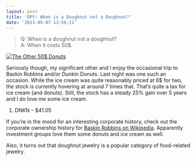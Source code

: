```yaml
---
layout: post
title: 'OPY: When is a Doughnut not a Doughnut?'
date: '2013-05-07 13:56:11'
---
```



> Q: When is a doughnut not a doughnut?  
>  A: When it costs 50$.

[![The Other 50$ Donuts](http://www.hunterdavis.com/content/images/2013/05/donut_jewelry-298x300.jpg)](http://www.hunterdavis.com/content/images/2013/05/donut_jewelry.jpg)

Seriously though, my significant other and I enjoy the occasional trip to Baskin Robbins and/or Dunkin Donuts. Last night was one such an occasion. While the ice cream was quite reasonably priced at 6$ for two, the stock is currently hovering at around 7 times that. That’s quite a tax for ice cream (and donuts). Still, the stock has a steady 25% gain over 5 years and I do love me some ice cream.

1. DNKN – $41.05

If you’re in the mood for an interesting corporate history, check out the corporate ownership history for [Baskin Robbins on Wikipedia](http://en.wikipedia.org/wiki/Baskin-Robbins#History). Apparently investment groups love them some donuts and ice cream as well.

Also, it turns out that doughnut jewelry is a popular category of food-related jewelry.


